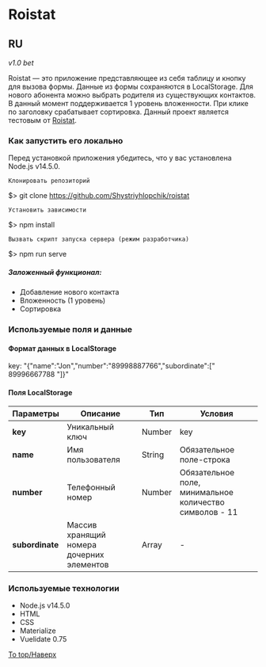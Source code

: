 # Roistat
## RU

_v1.0 bet_

Roistat &mdash; это приложение представляющее из себя таблицу и кнопку для вызова формы. Данные из формы сохраняются в LocalStorage. Для нового абонента можно выбрать родителя из существующих контактов. В данный момент поддерживается 1 уровень вложенности. При клике по заголовку срабатывает сортировка. Данный проект является тестовым от [Roistat](https://roistat.com/ru/). 

### Как запустить его локально
Перед установкой приложения убедитесь, что у вас установлена Node.js v14.5.0.

    Клонировать репозиторий

$> git clone https://github.com/Shystriyhlopchik/roistat

    Установить зависимости

$> npm install

    Вызвать скрипт запуска сервера (режим разработчика)

$> npm run serve

   
##### Заложенный функционал:

+ Добавление нового контакта
+ Вложенность (1 уровень)
+ Сортировка

### Используемые поля и данные 

#### Формат данных в LocalStorage
key: "{"name":"Jon","number":"89998887766","subordinate":[" 89996667788 "]}"

#### Поля LocalStorage
| Параметры | Описание | Тип | Условия |
| ------------- | ------------- | ------------- | ------------- | 
| **key** | Уникальный ключ | Number | key |
| **name** | Имя пользователя | String | Обязательное поле-строка |
| **number** | Телефонный номер | Number | Обязательное поле, минимальное количество символов - 11 |
| **subordinate** | Массив хранящий номера дочерних элементов | Array | - |
### Используемые технологии
+ Node.js v14.5.0
+ HTML
+ CSS
+ Materialize
+ Vuelidate 0.75


[To top/Наверх](#Roistat)
